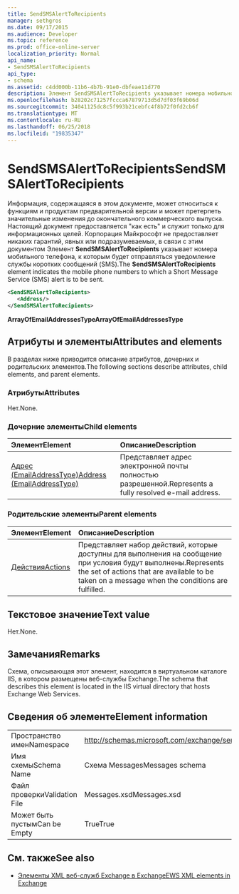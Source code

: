 ```yaml
---
title: SendSMSAlertToRecipients
manager: sethgros
ms.date: 09/17/2015
ms.audience: Developer
ms.topic: reference
ms.prod: office-online-server
localization_priority: Normal
api_name:
- SendSMSAlertToRecipients
api_type:
- schema
ms.assetid: c4dd000b-11b6-4b7b-91e0-dbfeae11d770
description: Элемент SendSMSAlertToRecipients указывает номера мобильного телефона, к которым будет отправляться уведомление службы коротких сообщений (SMS).
ms.openlocfilehash: b28202c71257fccca67879713d5d7df03f69b06d
ms.sourcegitcommit: 34041125dc8c5f993b21cebfc4f8b72f0fd2cb6f
ms.translationtype: MT
ms.contentlocale: ru-RU
ms.lasthandoff: 06/25/2018
ms.locfileid: "19835347"
---
```

# <a name="sendsmsalerttorecipients"></a><span data-ttu-id="b5a87-103">SendSMSAlertToRecipients</span><span class="sxs-lookup"><span data-stu-id="b5a87-103">SendSMSAlertToRecipients</span></span>

<span data-ttu-id="b5a87-104">Информация, содержащаяся в этом документе, может относиться к функциям и продуктам предварительной версии и может претерпеть значительные изменения до окончательного коммерческого выпуска. Настоящий документ предоставляется "как есть" и служит только для информационных целей. Корпорация Майкрософт не предоставляет никаких гарантий, явных или подразумеваемых, в связи с этим документом Элемент **SendSMSAlertToRecipients** указывает номера мобильного телефона, к которым будет отправляться уведомление службы коротких сообщений (SMS).</span><span class="sxs-lookup"><span data-stu-id="b5a87-104">The **SendSMSAlertToRecipients** element indicates the mobile phone numbers to which a Short Message Service (SMS) alert is to be sent.</span></span> 
  
```XML
<SendSMSAlertToRecipients>
   <Address/>
</SendSMSAlertToRecipients>
```

 <span data-ttu-id="b5a87-105">**ArrayOfEmailAddressesType**</span><span class="sxs-lookup"><span data-stu-id="b5a87-105">**ArrayOfEmailAddressesType**</span></span>
## <a name="attributes-and-elements"></a><span data-ttu-id="b5a87-106">Атрибуты и элементы</span><span class="sxs-lookup"><span data-stu-id="b5a87-106">Attributes and elements</span></span>

<span data-ttu-id="b5a87-107">В разделах ниже приводится описание атрибутов, дочерних и родительских элементов.</span><span class="sxs-lookup"><span data-stu-id="b5a87-107">The following sections describe attributes, child elements, and parent elements.</span></span>
  
### <a name="attributes"></a><span data-ttu-id="b5a87-108">Атрибуты</span><span class="sxs-lookup"><span data-stu-id="b5a87-108">Attributes</span></span>

<span data-ttu-id="b5a87-109">Нет.</span><span class="sxs-lookup"><span data-stu-id="b5a87-109">None.</span></span>
  
### <a name="child-elements"></a><span data-ttu-id="b5a87-110">Дочерние элементы</span><span class="sxs-lookup"><span data-stu-id="b5a87-110">Child elements</span></span>

|<span data-ttu-id="b5a87-111">**Элемент**</span><span class="sxs-lookup"><span data-stu-id="b5a87-111">**Element**</span></span>|<span data-ttu-id="b5a87-112">**Описание**</span><span class="sxs-lookup"><span data-stu-id="b5a87-112">**Description**</span></span>|
|:-----|:-----|
|[<span data-ttu-id="b5a87-113">Адрес (EmailAddressType)</span><span class="sxs-lookup"><span data-stu-id="b5a87-113">Address (EmailAddressType)</span></span>](address-emailaddresstype.md) <br/> |<span data-ttu-id="b5a87-114">Представляет адрес электронной почты полностью разрешенной.</span><span class="sxs-lookup"><span data-stu-id="b5a87-114">Represents a fully resolved e-mail address.</span></span>  <br/> |
   
### <a name="parent-elements"></a><span data-ttu-id="b5a87-115">Родительские элементы</span><span class="sxs-lookup"><span data-stu-id="b5a87-115">Parent elements</span></span>

|<span data-ttu-id="b5a87-116">**Элемент**</span><span class="sxs-lookup"><span data-stu-id="b5a87-116">**Element**</span></span>|<span data-ttu-id="b5a87-117">**Описание**</span><span class="sxs-lookup"><span data-stu-id="b5a87-117">**Description**</span></span>|
|:-----|:-----|
|[<span data-ttu-id="b5a87-118">Действия</span><span class="sxs-lookup"><span data-stu-id="b5a87-118">Actions</span></span>](actions.md) <br/> |<span data-ttu-id="b5a87-119">Представляет набор действий, которые доступны для выполнения на сообщение при условия будут выполнены.</span><span class="sxs-lookup"><span data-stu-id="b5a87-119">Represents the set of actions that are available to be taken on a message when the conditions are fulfilled.</span></span>  <br/> |
   
## <a name="text-value"></a><span data-ttu-id="b5a87-120">Текстовое значение</span><span class="sxs-lookup"><span data-stu-id="b5a87-120">Text value</span></span>

<span data-ttu-id="b5a87-121">Нет.</span><span class="sxs-lookup"><span data-stu-id="b5a87-121">None.</span></span>
  
## <a name="remarks"></a><span data-ttu-id="b5a87-122">Замечания</span><span class="sxs-lookup"><span data-stu-id="b5a87-122">Remarks</span></span>

<span data-ttu-id="b5a87-123">Схема, описывающая этот элемент, находится в виртуальном каталоге IIS, в котором размещены веб-службы Exchange.</span><span class="sxs-lookup"><span data-stu-id="b5a87-123">The schema that describes this element is located in the IIS virtual directory that hosts Exchange Web Services.</span></span>
  
## <a name="element-information"></a><span data-ttu-id="b5a87-124">Сведения об элементе</span><span class="sxs-lookup"><span data-stu-id="b5a87-124">Element information</span></span>

|||
|:-----|:-----|
|<span data-ttu-id="b5a87-125">Пространство имен</span><span class="sxs-lookup"><span data-stu-id="b5a87-125">Namespace</span></span>  <br/> |http://schemas.microsoft.com/exchange/services/2006/messages  <br/> |
|<span data-ttu-id="b5a87-126">Имя схемы</span><span class="sxs-lookup"><span data-stu-id="b5a87-126">Schema Name</span></span>  <br/> |<span data-ttu-id="b5a87-127">Схема Messages</span><span class="sxs-lookup"><span data-stu-id="b5a87-127">Messages schema</span></span>  <br/> |
|<span data-ttu-id="b5a87-128">Файл проверки</span><span class="sxs-lookup"><span data-stu-id="b5a87-128">Validation File</span></span>  <br/> |<span data-ttu-id="b5a87-129">Messages.xsd</span><span class="sxs-lookup"><span data-stu-id="b5a87-129">Messages.xsd</span></span>  <br/> |
|<span data-ttu-id="b5a87-130">Может быть пустым</span><span class="sxs-lookup"><span data-stu-id="b5a87-130">Can be Empty</span></span>  <br/> |<span data-ttu-id="b5a87-131">True</span><span class="sxs-lookup"><span data-stu-id="b5a87-131">True</span></span>  <br/> |
   
## <a name="see-also"></a><span data-ttu-id="b5a87-132">См. также</span><span class="sxs-lookup"><span data-stu-id="b5a87-132">See also</span></span>



- [<span data-ttu-id="b5a87-133">Элементы XML веб-служб Exchange в Exchange</span><span class="sxs-lookup"><span data-stu-id="b5a87-133">EWS XML elements in Exchange</span></span>](ews-xml-elements-in-exchange.md)

